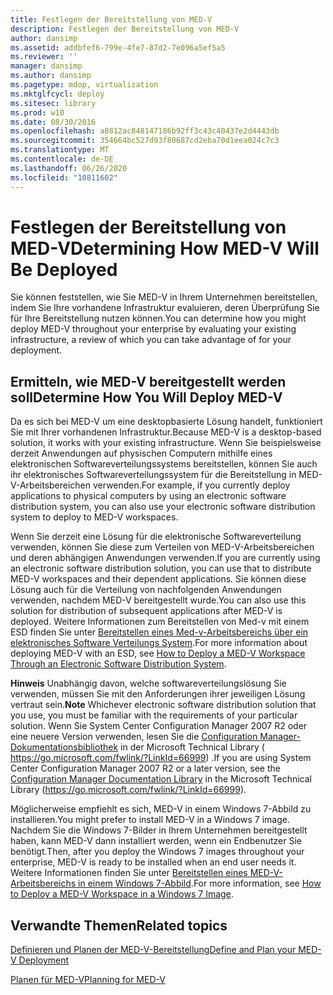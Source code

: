 ```yaml
---
title: Festlegen der Bereitstellung von MED-V
description: Festlegen der Bereitstellung von MED-V
author: dansimp
ms.assetid: addbfef6-799e-4fe7-87d2-7e096a5ef5a5
ms.reviewer: ''
manager: dansimp
ms.author: dansimp
ms.pagetype: mdop, virtualization
ms.mktglfcycl: deploy
ms.sitesec: library
ms.prod: w10
ms.date: 08/30/2016
ms.openlocfilehash: a8812ac848147186b92ff3c43c40437e2d4443db
ms.sourcegitcommit: 354664bc527d93f80687cd2eba70d1eea024c7c3
ms.translationtype: MT
ms.contentlocale: de-DE
ms.lasthandoff: 06/26/2020
ms.locfileid: "10811602"
---
```

# <span data-ttu-id="d36f5-103">Festlegen der Bereitstellung von MED-V</span><span class="sxs-lookup"><span data-stu-id="d36f5-103">Determining How MED-V Will Be Deployed</span></span>


<span data-ttu-id="d36f5-104">Sie können feststellen, wie Sie MED-V in Ihrem Unternehmen bereitstellen, indem Sie Ihre vorhandene Infrastruktur evaluieren, deren Überprüfung Sie für Ihre Bereitstellung nutzen können.</span><span class="sxs-lookup"><span data-stu-id="d36f5-104">You can determine how you might deploy MED-V throughout your enterprise by evaluating your existing infrastructure, a review of which you can take advantage of for your deployment.</span></span>

## <span data-ttu-id="d36f5-105">Ermitteln, wie MED-V bereitgestellt werden soll</span><span class="sxs-lookup"><span data-stu-id="d36f5-105">Determine How You Will Deploy MED-V</span></span>


<span data-ttu-id="d36f5-106">Da es sich bei MED-V um eine desktopbasierte Lösung handelt, funktioniert Sie mit Ihrer vorhandenen Infrastruktur.</span><span class="sxs-lookup"><span data-stu-id="d36f5-106">Because MED-V is a desktop-based solution, it works with your existing infrastructure.</span></span> <span data-ttu-id="d36f5-107">Wenn Sie beispielsweise derzeit Anwendungen auf physischen Computern mithilfe eines elektronischen Softwareverteilungssystems bereitstellen, können Sie auch ihr elektronisches Softwareverteilungssystem für die Bereitstellung in MED-V-Arbeitsbereichen verwenden.</span><span class="sxs-lookup"><span data-stu-id="d36f5-107">For example, if you currently deploy applications to physical computers by using an electronic software distribution system, you can also use your electronic software distribution system to deploy to MED-V workspaces.</span></span>

<span data-ttu-id="d36f5-108">Wenn Sie derzeit eine Lösung für die elektronische Softwareverteilung verwenden, können Sie diese zum Verteilen von MED-V-Arbeitsbereichen und deren abhängigen Anwendungen verwenden.</span><span class="sxs-lookup"><span data-stu-id="d36f5-108">If you are currently using an electronic software distribution solution, you can use that to distribute MED-V workspaces and their dependent applications.</span></span> <span data-ttu-id="d36f5-109">Sie können diese Lösung auch für die Verteilung von nachfolgenden Anwendungen verwenden, nachdem MED-V bereitgestellt wurde.</span><span class="sxs-lookup"><span data-stu-id="d36f5-109">You can also use this solution for distribution of subsequent applications after MED-V is deployed.</span></span> <span data-ttu-id="d36f5-110">Weitere Informationen zum Bereitstellen von Med-v mit einem ESD finden Sie unter [Bereitstellen eines Med-v-Arbeitsbereichs über ein elektronisches Software Verteilungs System](how-to-deploy-a-med-v-workspace-through-an-electronic-software-distribution-system.md).</span><span class="sxs-lookup"><span data-stu-id="d36f5-110">For more information about deploying MED-V with an ESD, see [How to Deploy a MED-V Workspace Through an Electronic Software Distribution System](how-to-deploy-a-med-v-workspace-through-an-electronic-software-distribution-system.md).</span></span>

<span data-ttu-id="d36f5-111">**Hinweis**  Unabhängig davon, welche softwareverteilungslösung Sie verwenden, müssen Sie mit den Anforderungen ihrer jeweiligen Lösung vertraut sein.</span><span class="sxs-lookup"><span data-stu-id="d36f5-111">**Note** Whichever electronic software distribution solution that you use, you must be familiar with the requirements of your particular solution.</span></span> <span data-ttu-id="d36f5-112">Wenn Sie System Center Configuration Manager 2007 R2 oder eine neuere Version verwenden, lesen Sie die [Configuration Manager-Dokumentationsbibliothek](https://go.microsoft.com/fwlink/?LinkId=66999) in der Microsoft Technical Library ( https://go.microsoft.com/fwlink/?LinkId=66999) .</span><span class="sxs-lookup"><span data-stu-id="d36f5-112">If you are using System Center Configuration Manager 2007 R2 or a later version, see the [Configuration Manager Documentation Library](https://go.microsoft.com/fwlink/?LinkId=66999) in the Microsoft Technical Library (https://go.microsoft.com/fwlink/?LinkId=66999).</span></span>

 

<span data-ttu-id="d36f5-113">Möglicherweise empfiehlt es sich, MED-V in einem Windows 7-Abbild zu installieren.</span><span class="sxs-lookup"><span data-stu-id="d36f5-113">You might prefer to install MED-V in a Windows 7 image.</span></span> <span data-ttu-id="d36f5-114">Nachdem Sie die Windows 7-Bilder in Ihrem Unternehmen bereitgestellt haben, kann MED-V dann installiert werden, wenn ein Endbenutzer Sie benötigt.</span><span class="sxs-lookup"><span data-stu-id="d36f5-114">Then, after you deploy the Windows 7 images throughout your enterprise, MED-V is ready to be installed when an end user needs it.</span></span> <span data-ttu-id="d36f5-115">Weitere Informationen finden Sie unter [Bereitstellen eines MED-V-Arbeitsbereichs in einem Windows 7-Abbild](how-to-deploy-a-med-v-workspace-in-a-windows-7-image.md).</span><span class="sxs-lookup"><span data-stu-id="d36f5-115">For more information, see [How to Deploy a MED-V Workspace in a Windows 7 Image](how-to-deploy-a-med-v-workspace-in-a-windows-7-image.md).</span></span>

## <span data-ttu-id="d36f5-116">Verwandte Themen</span><span class="sxs-lookup"><span data-stu-id="d36f5-116">Related topics</span></span>


[<span data-ttu-id="d36f5-117">Definieren und Planen der MED-V-Bereitstellung</span><span class="sxs-lookup"><span data-stu-id="d36f5-117">Define and Plan your MED-V Deployment</span></span>](define-and-plan-your-med-v-deployment.md)

[<span data-ttu-id="d36f5-118">Planen für MED-V</span><span class="sxs-lookup"><span data-stu-id="d36f5-118">Planning for MED-V</span></span>](planning-for-med-v.md)

 

 





